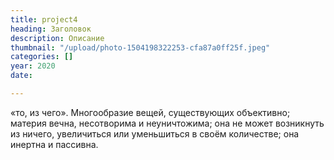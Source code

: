 ```yaml
---
title: project4
heading: Заголовок
description: Описание
thumbnail: "/upload/photo-1504198322253-cfa87a0ff25f.jpeg"
categories: []
year: 2020
date: 

---
```

«то, из чего». Многообразие вещей, существующих объективно; материя вечна, несотворима и неуничтожима; она не может возникнуть из ничего, увеличиться или уменьшиться в своём количестве; она инертна и пассивна.